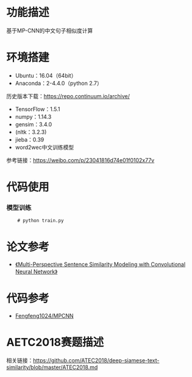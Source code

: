 
# 功能描述
基于MP-CNN的中文句子相似度计算
# 环境搭建
* Ubuntu：16.04（64bit）
* Anaconda：2-4.4.0（python 2.7）

历史版本下载：<https://repo.continuum.io/archive/>
* TensorFlow：1.5.1
* numpy：1.14.3
* gensim：3.4.0
* (nltk：3.2.3)
* jieba：0.39
* word2wec中文训练模型

参考链接：<https://weibo.com/p/23041816d74e01f0102x77v>

# 代码使用

### 模型训练
        # python train.py
# 论文参考
* [《Multi-Perspective Sentence Similarity Modeling with Convolutional Neural Network》](http://www.emnlp2015.org/proceedings/EMNLP/pdf/EMNLP181.pdf)

# 代码参考

* [Fengfeng1024/MPCNN](https://github.com/Fengfeng1024/MPCNN)


# AETC2018赛题描述
相关链接：<https://github.com/ATEC2018/deep-siamese-text-similarity/blob/master/ATEC2018.md>
